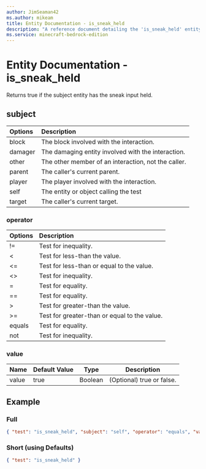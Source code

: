 ```yaml
---
author: JimSeaman42
ms.author: mikeam
title: Entity Documentation - is_sneak_held
description: "A reference document detailing the 'is_sneak_held' entity filter"
ms.service: minecraft-bedrock-edition
---
```


# Entity Documentation - is_sneak_held

Returns true if the subject entity has the sneak input held.

## subject

| Options| Description |
|:-----------|:-----------|
| block| The block involved with the interaction. |
| damager| The damaging entity involved with the interaction. |
| other| The other member of an interaction, not the caller. |
| parent| The caller's current parent. |
| player| The player involved with the interaction. |
| self| The entity or object calling the test |
| target| The caller's current target. |

### operator

| Options| Description |
|:-----------|:-----------|
| !=| Test for inequality. |
| <| Test for less-than the value. |
| <=| Test for less-than or equal to the value. |
| <>| Test for inequality. |
| =| Test for equality. |
| ==| Test for equality. |
| >| Test for greater-than the value. |
| >=| Test for greater-than or equal to the value. |
| equals| Test for equality. |
| not| Test for inequality. |

### value

|Name |Default Value  |Type  |Description  |
|---------|---------|---------|---------|
|value |true |Boolean |(Optional) true or false. |

## Example

### Full

```json
{ "test": "is_sneak_held", "subject": "self", "operator": "equals", "value": true}
```

### Short (using Defaults)

```json
{ "test": "is_sneak_held" }
```
